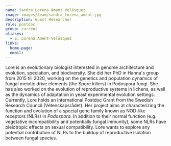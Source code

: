 ```yaml
---
name: Sandra Lorena Ament Velásquez
image: images/team/sandra_lorena_ament.jpg
description: Guest Researcher
role: postdoc
group: current
aliases:
  - S. Lorena Ament-Velásquez
links:
  home-page:
  email: 
---
```


Lore is an evolutionary biologist interested in genome architecture and evolution, speciation, and biodiversity. She did her PhD in Hanna's group from 2015 till 2020, working on the genetics and population dynamics of fungal meiotic drive elements (the Spore killers) in Podospora fungi. She has also worked on the evolution of reproductive systems in lichens, as well as the dynamics of adaptation in yeast experimental evolution settings. Currently, Lore holds an International Postdoc Grant from the Swedish Research Council (Vetenskapsrådet). Her project aims at characterizing the function and evolution of a special gene family known as NOD-like receptors (NLRs) in _Podospora_. In addition to their normal function (e.g. vegetative incompatibility and potentially fungal immunity), some NLRs have pleiotropic effects on sexual compatibility. Lore wants to explore any potential contribution of NLRs to the buildup of reproductive isolation between fungal species.